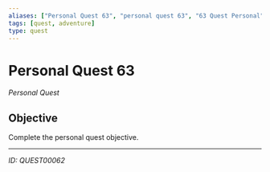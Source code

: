 ```yaml
---
aliases: ["Personal Quest 63", "personal quest 63", "63 Quest Personal"]
tags: [quest, adventure]
type: quest
---
```


# Personal Quest 63

*Personal Quest*

## Objective
Complete the personal quest objective.

---
*ID: QUEST00062*